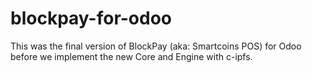 # blockpay-for-odoo
This was the final version of BlockPay (aka: Smartcoins POS) for Odoo before we implement the new Core and Engine with c-ipfs.
